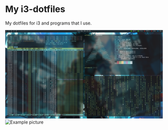 # My i3-dotfiles
My dotfiles for i3 and programs that I use.

<img src="/.config/i3/example_1screen.png" alt="Example picture" title="Example picture of 1 monitor">
<img src="/.config/i3/example_multimonitor.png" alt="Example picture" title="Example picture of multiple monitors">

